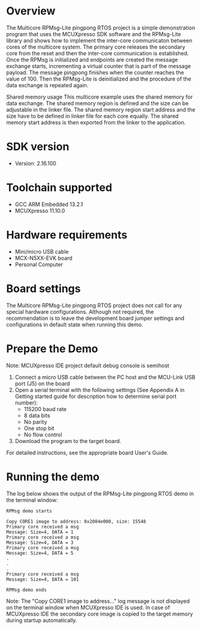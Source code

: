 Overview
========
The Multicore RPMsg-Lite pingpong RTOS project is a simple demonstration program that uses the
MCUXpresso SDK software and the RPMsg-Lite library and shows how to implement the inter-core
communicaton between cores of the multicore system. The primary core releases the secondary core
from the reset and then the inter-core communication is established. Once the RPMsg is initialized
and endpoints are created the message exchange starts, incrementing a virtual counter that is part
of the message payload. The message pingpong finishes when the counter reaches the value of 100.
Then the RPMsg-Lite is deinitialized and the procedure of the data exchange is repeated again.

Shared memory usage
This multicore example uses the shared memory for data exchange. The shared memory region is
defined and the size can be adjustable in the linker file. The shared memory region start address
and the size have to be defined in linker file for each core equally. The shared memory start
address is then exported from the linker to the application.

SDK version
===========
- Version: 2.16.100

Toolchain supported
===================
- GCC ARM Embedded  13.2.1
- MCUXpresso  11.10.0

Hardware requirements
=====================
- Mini/micro USB cable
- MCX-N5XX-EVK board
- Personal Computer

Board settings
==============
The Multicore RPMsg-Lite pingpong RTOS project does not call for any special hardware configurations.
Although not required, the recommendation is to leave the development board jumper settings and 
configurations in default state when running this demo.


Prepare the Demo
================
Note: MCUXpresso IDE project default debug console is semihost
1.  Connect a micro USB cable between the PC host and the MCU-Link USB port (J5) on the board
2.  Open a serial terminal with the following settings (See Appendix A in Getting started guide for description how to determine serial port number):
    - 115200 baud rate
    - 8 data bits
    - No parity
    - One stop bit
    - No flow control
3.  Download the program to the target board.

For detailed instructions, see the appropriate board User's Guide.

Running the demo
================
The log below shows the output of the RPMsg-Lite pingpong RTOS demo in the terminal window:
~~~~~~~~~~~~~~~~~~~~~~~~~~~~~~~~~~~
RPMsg demo starts

Copy CORE1 image to address: 0x2004e000, size: 15548
Primary core received a msg
Message: Size=4, DATA = 1
Primary core received a msg
Message: Size=4, DATA = 3
Primary core received a msg
Message: Size=4, DATA = 5
.
.
.
Primary core received a msg
Message: Size=4, DATA = 101

RPMsg demo ends
~~~~~~~~~~~~~~~~~~~~~~~~~~~~~~~~~~~
Note:
The "Copy CORE1 image to address..." log message is not displayed on the terminal window when MCUXpresso IDE is used.
In case of MCUXpresso IDE the secondary core image is copied to the target memory during startup automatically.

